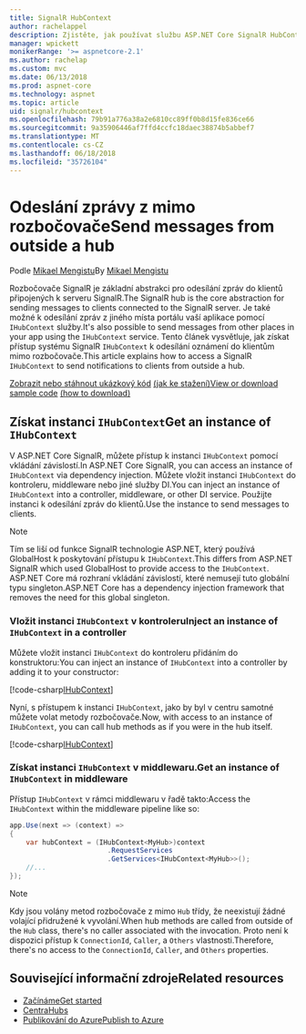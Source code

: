 ```yaml
---
title: SignalR HubContext
author: rachelappel
description: Zjistěte, jak používat službu ASP.NET Core SignalR HubContext pro zasílání oznámení klientům mimo rozbočovače.
manager: wpickett
monikerRange: '>= aspnetcore-2.1'
ms.author: rachelap
ms.custom: mvc
ms.date: 06/13/2018
ms.prod: aspnet-core
ms.technology: aspnet
ms.topic: article
uid: signalr/hubcontext
ms.openlocfilehash: 79b91a776a38a2e6810cc89ff0b8d15fe836ce66
ms.sourcegitcommit: 9a35906446af7ffd4ccfc18daec38874b5abbef7
ms.translationtype: MT
ms.contentlocale: cs-CZ
ms.lasthandoff: 06/18/2018
ms.locfileid: "35726104"
---
```

# <a name="send-messages-from-outside-a-hub"></a><span data-ttu-id="a0f21-103">Odeslání zprávy z mimo rozbočovače</span><span class="sxs-lookup"><span data-stu-id="a0f21-103">Send messages from outside a hub</span></span>

<span data-ttu-id="a0f21-104">Podle [Mikael Mengistu](https://twitter.com/MikaelM_12)</span><span class="sxs-lookup"><span data-stu-id="a0f21-104">By [Mikael Mengistu](https://twitter.com/MikaelM_12)</span></span>

<span data-ttu-id="a0f21-105">Rozbočovače SignalR je základní abstrakci pro odesílání zpráv do klientů připojených k serveru SignalR.</span><span class="sxs-lookup"><span data-stu-id="a0f21-105">The SignalR hub is the core abstraction for sending messages to clients connected to the SignalR server.</span></span> <span data-ttu-id="a0f21-106">Je také možné k odesílání zpráv z jiného místa portálu vaší aplikace pomocí `IHubContext` služby.</span><span class="sxs-lookup"><span data-stu-id="a0f21-106">It's also possible to send messages from other places in your app using the `IHubContext` service.</span></span> <span data-ttu-id="a0f21-107">Tento článek vysvětluje, jak získat přístup systému SignalR `IHubContext` k odesílání oznámení do klientům mimo rozbočovače.</span><span class="sxs-lookup"><span data-stu-id="a0f21-107">This article explains how to access a SignalR `IHubContext` to send notifications to clients from outside a hub.</span></span>

<span data-ttu-id="a0f21-108">[Zobrazit nebo stáhnout ukázkový kód](https://github.com/aspnet/Docs/tree/master/aspnetcore/signalr/hubcontext/sample/) [(jak ke stažení)](xref:tutorials/index#how-to-download-a-sample)</span><span class="sxs-lookup"><span data-stu-id="a0f21-108">[View or download sample code](https://github.com/aspnet/Docs/tree/master/aspnetcore/signalr/hubcontext/sample/) [(how to download)](xref:tutorials/index#how-to-download-a-sample)</span></span>

## <a name="get-an-instance-of-ihubcontext"></a><span data-ttu-id="a0f21-109">Získat instanci `IHubContext`</span><span class="sxs-lookup"><span data-stu-id="a0f21-109">Get an instance of `IHubContext`</span></span>

<span data-ttu-id="a0f21-110">V ASP.NET Core SignalR, můžete přístup k instanci `IHubContext` pomocí vkládání závislostí.</span><span class="sxs-lookup"><span data-stu-id="a0f21-110">In ASP.NET Core SignalR, you can access an instance of `IHubContext` via dependency injection.</span></span> <span data-ttu-id="a0f21-111">Můžete vložit instanci `IHubContext` do kontroleru, middleware nebo jiné služby DI.</span><span class="sxs-lookup"><span data-stu-id="a0f21-111">You can inject an instance of `IHubContext` into a controller, middleware, or other DI service.</span></span> <span data-ttu-id="a0f21-112">Použijte instanci k odesílání zpráv do klientů.</span><span class="sxs-lookup"><span data-stu-id="a0f21-112">Use the instance to send messages to clients.</span></span>

> [!NOTE]
> <span data-ttu-id="a0f21-113">Tím se liší od funkce SignalR technologie ASP.NET, který používá GlobalHost k poskytování přístupu k `IHubContext`.</span><span class="sxs-lookup"><span data-stu-id="a0f21-113">This differs from ASP.NET SignalR which used GlobalHost to provide access to the `IHubContext`.</span></span> <span data-ttu-id="a0f21-114">ASP.NET Core má rozhraní vkládání závislostí, které nemusejí tuto globální typu singleton.</span><span class="sxs-lookup"><span data-stu-id="a0f21-114">ASP.NET Core has a dependency injection framework that removes the need for this global singleton.</span></span>

### <a name="inject-an-instance-of-ihubcontext-in-a-controller"></a><span data-ttu-id="a0f21-115">Vložit instanci `IHubContext` v kontroleru</span><span class="sxs-lookup"><span data-stu-id="a0f21-115">Inject an instance of `IHubContext` in a controller</span></span>

<span data-ttu-id="a0f21-116">Můžete vložit instanci `IHubContext` do kontroleru přidáním do konstruktoru:</span><span class="sxs-lookup"><span data-stu-id="a0f21-116">You can inject an instance of `IHubContext` into a controller by adding it to your constructor:</span></span>

[!code-csharp[IHubContext](hubcontext/sample/Controllers/HomeController.cs?range=12-19,57)]

<span data-ttu-id="a0f21-117">Nyní, s přístupem k instanci `IHubContext`, jako by byl v centru samotné můžete volat metody rozbočovače.</span><span class="sxs-lookup"><span data-stu-id="a0f21-117">Now, with access to an instance of `IHubContext`, you can call hub methods as if you were in the hub itself.</span></span>

[!code-csharp[IHubContext](hubcontext/sample/Controllers/HomeController.cs?range=21-25)]

### <a name="get-an-instance-of-ihubcontext-in-middleware"></a><span data-ttu-id="a0f21-118">Získat instanci `IHubContext` v middlewaru.</span><span class="sxs-lookup"><span data-stu-id="a0f21-118">Get an instance of `IHubContext` in middleware</span></span>

<span data-ttu-id="a0f21-119">Přístup `IHubContext` v rámci middlewaru v řadě takto:</span><span class="sxs-lookup"><span data-stu-id="a0f21-119">Access the `IHubContext` within the middleware pipeline like so:</span></span>

```csharp
app.Use(next => (context) =>
{
    var hubContext = (IHubContext<MyHub>)context
                        .RequestServices
                        .GetServices<IHubContext<MyHub>>();
    //...
});
```

> [!NOTE]
> <span data-ttu-id="a0f21-120">Kdy jsou volány metod rozbočovače z mimo `Hub` třídy, že neexistují žádné volající přidružené k vyvolání.</span><span class="sxs-lookup"><span data-stu-id="a0f21-120">When hub methods are called from outside of the `Hub` class, there's no caller associated with the invocation.</span></span> <span data-ttu-id="a0f21-121">Proto není k dispozici přístup k `ConnectionId`, `Caller`, a `Others` vlastnosti.</span><span class="sxs-lookup"><span data-stu-id="a0f21-121">Therefore, there's no access to the `ConnectionId`, `Caller`, and `Others` properties.</span></span>

## <a name="related-resources"></a><span data-ttu-id="a0f21-122">Související informační zdroje</span><span class="sxs-lookup"><span data-stu-id="a0f21-122">Related resources</span></span>

* [<span data-ttu-id="a0f21-123">Začínáme</span><span class="sxs-lookup"><span data-stu-id="a0f21-123">Get started</span></span>](xref:signalr/get-started)
* [<span data-ttu-id="a0f21-124">Centra</span><span class="sxs-lookup"><span data-stu-id="a0f21-124">Hubs</span></span>](xref:signalr/hubs)
* [<span data-ttu-id="a0f21-125">Publikování do Azure</span><span class="sxs-lookup"><span data-stu-id="a0f21-125">Publish to Azure</span></span>](xref:signalr/publish-to-azure-web-app)
